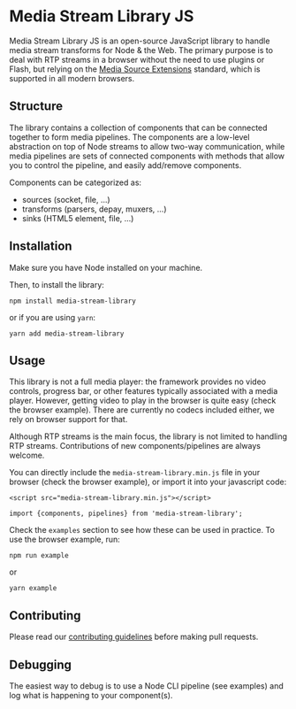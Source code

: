 # Media Stream Library JS
Media Stream Library JS is an open-source JavaScript library to handle media
stream transforms for Node & the Web.
The primary purpose is to deal with RTP streams in a browser without
the need to use plugins or Flash, but relying on the [Media Source Extensions](https://www.w3.org/TR/media-source/) standard, which is supported in all modern browsers.


## Structure

The library contains a collection of components that can be connected
together to form media pipelines.
The components are a low-level abstraction on top of Node streams to allow two-way
communication, while media pipelines are sets of connected components with methods
that allow you to control the pipeline, and easily add/remove components.

Components can be categorized as:
 - sources (socket, file, ...)
 - transforms (parsers, depay, muxers, ...)
 - sinks (HTML5 element, file, ...)

## Installation

Make sure you have Node installed on your machine.

Then, to install the library:
```
npm install media-stream-library
```
or if you are using `yarn`:
```
yarn add media-stream-library
```

## Usage

This library is not a full media player: the framework provides
no video controls, progress bar, or other features typically
associated with a media player. However, getting video to play
in the browser is quite easy (check the browser example).
There are currently no codecs included either, we rely on
browser support for that.

Although RTP streams is the main focus, the library is not limited
to handling RTP streams. Contributions of new components/pipelines are
always welcome.

You can directly include the `media-stream-library.min.js` file in your browser
(check the browser example), or import it into your javascript code:

```
<script src="media-stream-library.min.js"></script>
```

```
import {components, pipelines} from 'media-stream-library';
```

Check the `examples` section to see how these can be used in practice.
To use the browser example, run:
```
npm run example
```
or
```
yarn example
```

## Contributing

Please read our [contributing guidelines](CONTRIBUTING.md) before making pull requests.

## Debugging

The easiest way to debug is to use a Node CLI pipeline (see examples) and
log what is happening to your component(s).
